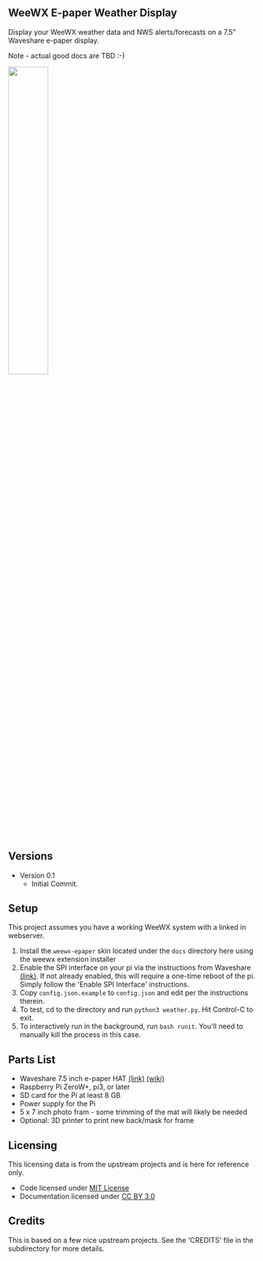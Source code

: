 ## WeeWX E-paper Weather Display

Display your WeeWX weather data and NWS alerts/forecasts on a 7.5" Waveshare e-paper display.

Note - actual good docs are TBD :-)

<img src="https://github.com/vinceskahan/Tempest-7.5-E-Paper-Display/blob/twocolor/doc/screen_output.png" width=40% height=40%>

## Versions
* Version 0.1
    <ul>
	  <li>Initial Commit.</li>
	</ul>

## Setup
This project assumes you have a working WeeWX system with a linked in webserver.

1. Install the `weewx-epaper` skin located under the `docs` directory here using the weewx extension installer
2. Enable the SPI interface on your pi via the instructions from Waveshare [(link)](https://www.waveshare.com/wiki/7.5inch_e-Paper_HAT_Manual#Working_With_Raspberry_Pi). If not already enabled, this will require a one-time reboot of the pi.  Simply follow the 'Enable SPI Interface' instructions.
3. Copy `config.json.example` to `config.json` and edit per the instructions therein.
4. To test, cd to the directory and run `python3 weather.py`.  Hit Control-C to exit.
5. To interactively run in the background, run `bash runit`.  You'll need to manually kill the process in this case.

## Parts List
* Waveshare 7.5 inch e-paper HAT [(link)](https://www.waveshare.com/7.5inch-e-paper-hat.htm) [(wiki)](https://www.waveshare.com/wiki/7.5inch_e-Paper_HAT_Manual#Working_With_Raspberry_Pi)
* Raspberry Pi ZeroW+, pi3, or later
* SD card for the Pi at least 8 GB
* Power supply for the Pi
* 5 x 7 inch photo fram - some trimming of the mat will likely be needed
* Optional: 3D printer to print new back/mask for frame

## Licensing
This licensing data is from the upstream projects and is here for reference only.
* Code licensed under [MIT License](http://opensource.org/licenses/mit-license.html)</li>
* Documentation licensed under [CC BY 3.0](http://creativecommons.org/licenses/by/3.0)</li>

## Credits
This is based on a few nice upstream projects. See the 'CREDITS' file in the subdirectory for more details.
